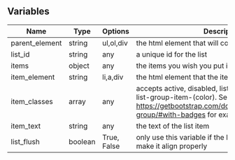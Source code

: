 ## Variables

Name  | Type | Options | Description
--- | --- | --- | ---
parent_element | string | ul,ol,div | the html element that will contain the list
list_id | string | any | a unique id for the list
items | object | any | the items you wish you put into a list
item_element | string | li,a,div | the html element that the item will use
item_classes | array | any | accepts active, disabled, list-group-item-action, list-group-item-(color). See https://getbootstrap.com/docs/4.0/components/list-group/#with-badges for examples. 
item_text | string | any | the text of the list item
list_flush | boolean | True, False | only use this variable if the list is on a card. this will make it align properly
